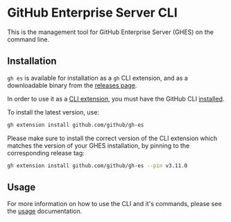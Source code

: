 # GitHub Enterprise Server CLI

This is the management tool for GitHub Enterprise Server (GHES) on the command line.

## Installation

`gh es` is available for installation as a `gh` CLI extension, and as a downloadable binary from the [releases page](https://github.com/github/gh-es/releases/latest).

In order to use it as a [CLI extension](https://cli.github.com/manual/gh_extension_install), you must have the GitHub CLI [installed](https://github.com/cli/cli/#installation).

To install the latest version, use:

```bash
gh extension install github.com/github/gh-es
```

Please make sure to install the correct version of the CLI extension which matches the version of your GHES installation, by pinning to the corresponding release tag:

```bash
gh extension install github.com/github/gh-es --pin v3.11.0
```

## Usage

For more information on how to use the CLI and it's commands, please see the [usage](./USAGE.md) documentation.
